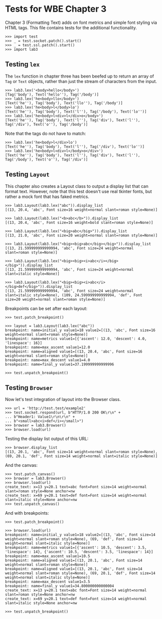 Tests for WBE Chapter 3
=======================

Chapter 3 (Formatting Text) adds on font metrics and simple font styling via
HTML tags. This file contains tests for the additional functionality.

    >>> import test
    >>> _ = test.socket.patch().start()
    >>> _ = test.ssl.patch().start()
    >>> import lab3

Testing `lex`
-------------

The `lex` function in chapter three has been beefed up to return an array
of `Tag` or `Text` objects, rather than just the stream of characters from the
input.

    >>> lab3.lex('<body>hello</body>')
    [Tag('body'), Text('hello''), Tag('/body')]
    >>> lab3.lex('he<body>llo</body>')
    [Text('he''), Tag('body'), Text('llo''), Tag('/body')]
    >>> lab3.lex('he<body>l</body>lo')
    [Text('he''), Tag('body'), Text('l''), Tag('/body'), Text('lo'')]
    >>> lab3.lex('he<body>l<div>l</div>o</body>')
    [Text('he''), Tag('body'), Text('l''), Tag('div'), Text('l''), Tag('/div'), Text('o''), Tag('/body')]

Note that the tags do not have to match:

    >>> lab3.lex('he<body>l</div>lo')
    [Text('he''), Tag('body'), Text('l''), Tag('/div'), Text('lo'')]
    >>> lab3.lex('he<body>l<div>l</body>o</div>')
    [Text('he''), Tag('body'), Text('l''), Tag('div'), Text('l''), Tag('/body'), Text('o''), Tag('/div')]

Testing `Layout`
----------------

This chapter also creates a Layout class to output a display list that can
format text. However, note that this test doesn't use real tkinter fonts, but
rather a mock font that has faked metrics.

    >>> lab3.Layout(lab3.lex("abc")).display_list
    [(13, 20.4, 'abc', Font size=16 weight=normal slant=roman style=None)]

    >>> lab3.Layout(lab3.lex("<b>abc</b>")).display_list
    [(13, 20.4, 'abc', Font size=16 weight=bold slant=roman style=None)]
    
    >>> lab3.Layout(lab3.lex("<big>abc</big>")).display_list
    [(13, 21.0, 'abc', Font size=20 weight=normal slant=roman style=None)]

    >>> lab3.Layout(lab3.lex("<big><big>abc</big></big>")).display_list
    [(13, 21.599999999999994, 'abc', Font size=24 weight=normal slant=roman style=None)]

    >>> lab3.Layout(lab3.lex("<big><big><i>abc</i></big></big>")).display_list
    [(13, 21.599999999999994, 'abc', Font size=24 weight=normal slant=italic style=None)]

    >>> lab3.Layout(lab3.lex("<big><big><i>abc</i></big>def</big>")).display_list
    [(13, 21.599999999999994, 'abc', Font size=24 weight=normal slant=italic style=None), (109, 24.599999999999994, 'def', Font size=20 weight=normal slant=roman style=None)]

Breakpoints can be set after each layout:

    >>> test.patch_breakpoint()

    >>> layout = lab3.Layout(lab3.lex("abc"))
    breakpoint: name=initial_y value1=18 value2=[(13, 'abc', Font size=16 weight=normal slant=roman style=None)]
    breakpoint: name=metrics value1=[{'ascent': 12.0, 'descent': 4.0, 'linespace': 16}]
    breakpoint: name=max_ascent value1=12.0
    breakpoint: name=aligned value1=[(13, 20.4, 'abc', Font size=16 weight=normal slant=roman style=None)]
    breakpoint: name=max_descent value1=4.0
    breakpoint: name=final_y value1=37.199999999999996
    
    >>> test.unpatch_breakpoint()

Testing `Browser`
-----------------

Now let's test integration of layout into the Browser class.

    >>> url = 'http://test.test/example2'
    >>> test.socket.respond(url, b"HTTP/1.0 200 OK\r\n" +
    ... b"Header1: Value1\r\n\r\n" +
    ... b"<small>abc<i>def</i></small>")
    >>> browser = lab3.Browser()
    >>> browser.load(url)

Testing the display list output of this URL:

    >>> browser.display_list
    [(13, 20.1, 'abc', Font size=14 weight=normal slant=roman style=None), (69, 20.1, 'def', Font size=14 weight=normal slant=italic style=None)]

And the canvas:

    >>> test.patch_canvas()
    >>> browser = lab3.Browser()
    >>> browser.load(url)
    create_text: x=13 y=20.1 text=abc font=Font size=14 weight=normal slant=roman style=None anchor=nw
    create_text: x=69 y=20.1 text=def font=Font size=14 weight=normal slant=italic style=None anchor=nw
    >>> test.unpatch_canvas()

And with breakpoints:

    >>> test.patch_breakpoint()

    >>> browser.load(url)
    breakpoint: name=initial_y value1=18 value2=[(13, 'abc', Font size=14 weight=normal slant=roman style=None), (69, 'def', Font size=14 weight=normal slant=italic style=None)]
    breakpoint: name=metrics value1=[{'ascent': 10.5, 'descent': 3.5, 'linespace': 14}, {'ascent': 10.5, 'descent': 3.5, 'linespace': 14}]
    breakpoint: name=max_ascent value1=10.5
    breakpoint: name=aligned value1=[(13, 20.1, 'abc', Font size=14 weight=normal slant=roman style=None)]
    breakpoint: name=aligned value1=[(13, 20.1, 'abc', Font size=14 weight=normal slant=roman style=None), (69, 20.1, 'def', Font size=14 weight=normal slant=italic style=None)]
    breakpoint: name=max_descent value1=3.5
    breakpoint: name=final_y value1=34.800000000000004
    create_text: x=13 y=20.1 text=abc font=Font size=14 weight=normal slant=roman style=None anchor=nw
    create_text: x=69 y=20.1 text=def font=Font size=14 weight=normal slant=italic style=None anchor=nw

    >>> test.unpatch_breakpoint()
